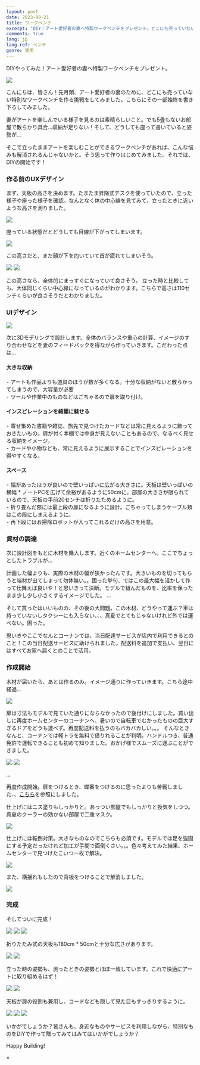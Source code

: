 ```yaml
---
layout: post
date: 2023-08-21
title: ワークベンチ
excerpt: "DIY！アート愛好者の妻へ特製ワークベンチをプレゼント。どこにも売っていない特別なワークベンチを作る挑戦をしてみました。その一部始終を書き下ろしてみました。"
comments: true
lang: jp
lang-ref: ベンチ
genre: 実用
---
```


<div id="hihi"></div>

DIYやってみた！アート愛好者の妻へ特製ワークベンチをプレゼント。

<img src="https://storage.googleapis.com/daisukemiyazaki_website/builds/front.jpeg" class="mx-auto my-4" onclick="openModalImage(this)">

こんにちは、皆さん！先月頭、アート愛好者の妻のために、どこにも売っていない特別なワークベンチを作る挑戦をしてみました。こちらにその一部始終を書き下ろしてみました。

妻がアートを楽しんでいる様子を見るのは素晴らしいこと。でも5畳もないお部屋で散らかり具合...収納が足りない！そして、どうしても座って書いていると姿勢が...

そこで立ったままアートを楽しむことができるワークベンチがあれば、こんな悩みも解消されるんじゃないかと。そう思って作りはじめてみました。それでは、DIYの開始です！

### 作る前のUXデザイン

まず、天板の高さを決めます。たまたま昇降式デスクを使っていたので、立った様子や座った様子を確認。なんとなく体の中心線を見てみて、立ったときに近いような高さを測りました。

<img src="https://storage.googleapis.com/daisukemiyazaki_website/builds/test0.jpeg" class="mx-auto my-4">

座っている状態だとどうしても目線が下がってしまいます。

<img src="https://storage.googleapis.com/daisukemiyazaki_website/builds/test1.jpeg" class="mx-auto my-4">

この高さだと、まだ顔が下を向いていて首が疲れてしまいそう。

<div class="image-container_double">
<img src="https://storage.googleapis.com/daisukemiyazaki_website/builds/test2.jpeg" class="mx-auto my-4">
<img src="https://storage.googleapis.com/daisukemiyazaki_website/builds/test3.jpeg" class="mx-auto my-4">
</div>

この高さなら、全体的にまっすぐになっていて良さそう。
立った時と比較しても、大体同じくらい中心線になっているのがわかります。こちらで高さは110センチくらいが良さそうだとわかりました。

### UIデザイン

<img src="https://storage.googleapis.com/daisukemiyazaki_website/builds/cad.jpeg" class="mx-auto my-4" onclick="openModalImage(this)">

次に3Dモデリングで設計します。全体のバランスや重心の計算、イメージのすり合わせなどを妻のフィードバックを得ながら作っていきます。こだわった点は...

#### 大きな収納

⁃ アートも作品よりも道具のほうが数が多くなる。十分な収納がないと散らかってしまうので、大容量が必要<br>
⁃ ツールや作業中のものなどはごちゃるので扉を取り付け。<br>

#### インスピレーションを綺麗に魅せる

⁃ 寄せ集めた書籍や雑誌、旅先で見つけたカードなどは常に見えるように飾っておきたいもの。扉が付く本棚では中身が見えないこともあるので、なるべく見せる収納をイメージ。<br>
⁃ カードや小物なども、常に見えるように展示することでインスピレーションを得やすくなる。<br>

#### スペース

⁃ 幅があったほうが良いので壁いっぱいに広がる大きさに。天板は壁いっぱいの横幅 \* ノートPCを広げて余裕があるように50cmに。部屋の大きさが限られているので、天板の手前20センチは折りたためるように。<br>
⁃ 折り畳んだ際には最上段の扉になるように設計。ごちゃってしまうケーブル類はこの段にしまえるように。<br>
⁃ 再下段にはお掃除ロボットが入ってこれるだけの高さを用意。<br>

### 資材の調達

次に設計図をもとに木材を購入します。近くのホームセンターへ。ここでちょっとしたトラブルが...

計画した幅よりも、実際の木材の幅が狭かったんです。大きいものを切ってもらうと端材が出てしまって勿体無い。。困った挙句、ではこの最大幅を活かして作って仕舞えば良いや！と思いきって決断。モデルで組んだものを、比率を保ったまま少し少し小さくするイメージでした。
...

そして買ったはいいものの、その後の大問題。この木材、どうやって運ぶ？車は持っていないしタクシーにも入らない、、、真夏でとてもじゃないけれど外では運べない。困った。

思いきやここでなんとコーナンでは、当日配達サービスが店内で利用できるとのこと！この当日配送サービスに助けられました。配送料を追加で支払い、翌日にはすべてお家へ届くとのことで活用。

### 作成開始

木材が届いたら、あとは作るのみ。イメージ通りに作っていきます。こちら途中経過...

<img src="https://storage.googleapis.com/daisukemiyazaki_website/builds/inProgress.jpeg" class="mx-auto my-4">

扉は寸法もモデルで見ていた通りにならなかったので後付けにしました。買い出しに再度ホームセンターのコーナンへ、暑いので自転車でむかったものの巨大すぎるドアをどうも運べず。再度配送料を払うのもバカバカしい。。。
そんなときなんと、コーナンでは軽トラを無料で借りれることが判明。ハンドルつき、普通免許で運転できることも初めて知りました。おかげ様でスムーズに運ぶことができました。

<div class="image-container_double">
<img src="https://storage.googleapis.com/daisukemiyazaki_website/builds/miniTruck.jpeg" class="mx-auto my-4">
<img src="https://storage.googleapis.com/daisukemiyazaki_website/builds/miniTruck2.jpeg" class="mx-auto my-4">
</div>

...

再度作成開始。扉をつけるとき、蝶番をつけるのに思ったよりも苦戦しました、、[こちら](https://magazine.cainz.com/article/81662)を参照にしました。

仕上げにはニス塗りもしっかりと。あっつい部屋でもしっかりと換気をしつつ。真夏のクーラーの効かない部屋で二重マスク。

<img src="https://storage.googleapis.com/daisukemiyazaki_website/builds/hotMan.jpeg" class="mx-auto my-4">

仕上げには転倒対策。大きなものなのでこちらも必須です。モデルでは足を強固にする予定だったけれど加工が手間で面倒くさい。。。色々考えてみた結果、ホームセンターで見つけたこいつ一枚で解決。

<img src="https://storage.googleapis.com/daisukemiyazaki_website/builds/legs.jpeg" class="mx-auto my-4">

また、横揺れもしたので背板をつけることで解消しました。

<img src="https://storage.googleapis.com/daisukemiyazaki_website/builds/seita.jpeg" class="mx-auto my-4">

### 完成

そしてついに完成！

<div class="image-container_triple">
  <img src="https://storage.googleapis.com/daisukemiyazaki_website/builds/front.jpeg" class="mx-auto my-4" onclick="openModalImage(this)">
  <img src="https://storage.googleapis.com/daisukemiyazaki_website/builds/front2.jpeg" class="mx-auto my-4" onclick="openModalImage(this)">
  <img src="https://storage.googleapis.com/daisukemiyazaki_website/builds/front3.jpeg" class="mx-auto my-4" onclick="openModalImage(this)">
</div>

折りたたみ式の天板も180cm \* 50cmと十分な広さがあります。

<div class="image-container_double">
<img src="https://storage.googleapis.com/daisukemiyazaki_website/builds/tableWidth.jpeg" class="mx-auto my-4">
<img src="https://storage.googleapis.com/daisukemiyazaki_website/builds/faceToCamera.jpeg" class="mx-auto my-4">
</div>

立った時の姿勢も、測ったときの姿勢とほぼ一致しています。これで快適にアートに取り組めるはず！

<div class="image-container_double">
<img src="https://storage.googleapis.com/daisukemiyazaki_website/builds/positionCheck.jpeg" class="mx-auto my-4">
<img src="https://storage.googleapis.com/daisukemiyazaki_website/builds/test3.jpeg" class="mx-auto my-4">
</div>

天板が扉の役割も兼用し、コードなども隠して見た目もすっきりするように。

<!-- insert image from builds.yml -->
<div class="image-container_triple">
<img src="https://storage.googleapis.com/daisukemiyazaki_website/builds/foldedTableTop.jpeg" class="mx-auto my-4" onclick="openModalImage(this)">
<img src="https://storage.googleapis.com/daisukemiyazaki_website/builds/mount.jpeg" class="mx-auto my-4" onclick="openModalImage(this)">
<img src="https://storage.googleapis.com/daisukemiyazaki_website/builds/codes.jpeg" class="mx-auto my-4" onclick="openModalImage(this)">
</div>

いかがでしょうか？皆さんも、身近なものやサービスを利用しながら、特別なものをDIYで作って贈ってみてはみてはいかがでしょうか？

Happy Building!

<script src="/assets/js/popup_build.js"></script>

<div id="myModal" class="modal">
  <span class="close">&times;</span>
  <img class="modal-content" id="img01">
  <div id="caption"></div>
</div>
